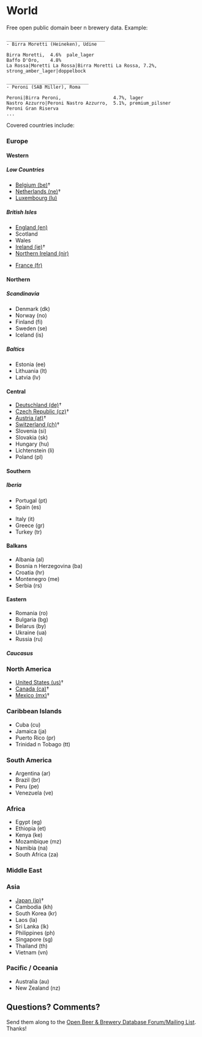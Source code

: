 # World


Free open public domain beer n brewery data. Example:

~~~
____________________________________
- Birra Moretti (Heineken), Udine

Birra Moretti,  4.6%  pale_lager
Baffo D'Oro,    4.8%
La Rossa|Moretti La Rossa|Birra Moretti La Rossa, 7.2%, strong_amber_lager|doppelbock

______________________________
- Peroni (SAB Miller), Roma

Peroni|Birra Peroni,                   4.7%, lager
Nastro Azzurro|Peroni Nastro Azzurro,  5.1%, premium_pilsner
Peroni Gran Riserva
...
~~~

Covered countries include:

### Europe

#### Western

##### Low Countries

- [Belgium (be)](../../../be-belgium)†
- [Netherlands (ne)](../../../nl-netherlands)†
- [Luxembourg (lu)](europe/2--lu-luxembourg--western)

##### British Isles

- [England (en)](europe/1--en-england--british-isles)
- Scotland
- Wales
- [Ireland (ie)](../../../ie-ireland)†
- [Northern Ireland (nir)](europe/1--nir-northern-ireland--british-isles)

<!-- more -->

- [France (fr)](europe/2--fr-france--western)


#### Northern

##### Scandinavia

- Denmark (dk)
- Norway (no)
- Finland (fi)
- Sweden (se)
- Iceland (is)

##### Baltics

- Estonia (ee)
- Lithuania (lt)
- Latvia (lv)


#### Central

- [Deutschland (de)](../../../de-deutschland)†
- [Czech Republic (cz)](../../../cz-czech-republic)†
- [Austria (at)](../../../at-austria)†
- [Switzerland (ch)](../../../ch-confoederatio-helvetica--switzerland)†
- Slovenia (si)
- Slovakia (sk)
- Hungary (hu)
- Lichtenstein (li)
- Poland (pl)


#### Southern

##### Iberia

- Portugal (pt)
- Spain (es)

<!--  more  --->

- Italy (it)
- Greece (gr)
- Turkey (tr)


#### Balkans

- Albania (al)
- Bosnia n Herzegovina (ba)
- Croatia (hr)
- Montenegro (me)
- Serbia (rs)

#### Eastern

- Romania (ro)
- Bulgaria (bg)
- Belarus (by)
- Ukraine (ua)
- Russia (ru)

##### Caucasus


### North America

- [United States (us)](../../../us-united-states)†
- [Canada (ca)](../../../ca-canada)†
- [Mexico (mx)](../../../mx-mexico)†


### Caribbean Islands

- Cuba (cu)
- Jamaica (ja)
- Puerto Rico (pr)
- Trinidad n Tobago (tt)


### South America

- Argentina (ar)
- Brazil (br)
- Peru (pe)
- Venezuela (ve)


### Africa

<!-- todo: use regions; see world db -->

- Egypt (eg)
- Ethiopia (et)
- Kenya (ke)
- Mozambique (mz)
- Namibia (na)
- South Africa (za)

### Middle East


### Asia

<!-- todo: use regions; see world db -->

- [Japan (jp)](../../../jp-japan)†
- Cambodia (kh)
- South Korea (kr)
- Laos (la)
- Sri Lanka (lk)
- Philippines (ph)
- Singapore (sg)
- Thailand (th)
- Vietnam (vn)

### Pacific / Oceania

- Australia (au)
- New Zealand (nz)



## Questions? Comments?

Send them along to the
[Open Beer & Brewery Database Forum/Mailing List](http://groups.google.com/group/beerdb).
Thanks!
